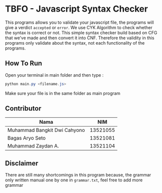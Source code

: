 # TBFO - Javascript Syntax Checker

This programs allows you to validate your javascript file, the programs will give a verdict `accepted` or `error`. We use CYK Algorithm to check whether the syntax is correct or not. This simple syntax checker build based on CFG that we've made and then convert it into CNF. Therefore the validity in this programs only validate about the syntax, not each functionality of the programs.

## How To Run
Open your terminal in main folder and then type :
```powershell
python main.py <filename.js>
```

Make sure your file is in the same folder as main program

## Contributor
| Nama                           |   NIM    |
| ------------------------------ | :------: |
| Muhammad Bangkit Dwi Cahyono   | 13521055 |
| Bagas Aryo Seto                | 13521081 |
| Muhammad Zaydan A.             | 13521104 |

## Disclaimer
There are still many shortcomings in this program because, the grammar only written manual one by one in `grammar.txt`, feel free to add more grammar
